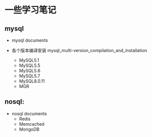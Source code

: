 # 一些学习笔记

## mysql
*  mysql documents
*  各个版本编译安装 mysql\_multi-version_compilation\_and\_installation

    * MySQL5.1
    * MySQL5.5
    * MySQL5.6
    * MySQL5.7
    * MySQL8.0.11
    * MGR

## nosql:

* nosql documents
    * Redis
    * Memcached
    * MongoDB